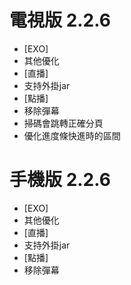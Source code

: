 # 電視版 2.2.6

* [EXO]
* 其他優化
* [直播]
* 支持外掛jar
* [點播]
* 移除彈幕
* 掃碼會跳轉正確分頁
* 優化進度條快進時的區間

# 手機版 2.2.6

* [EXO]
* 其他優化
* [直播]
* 支持外掛jar
* [點播]
* 移除彈幕